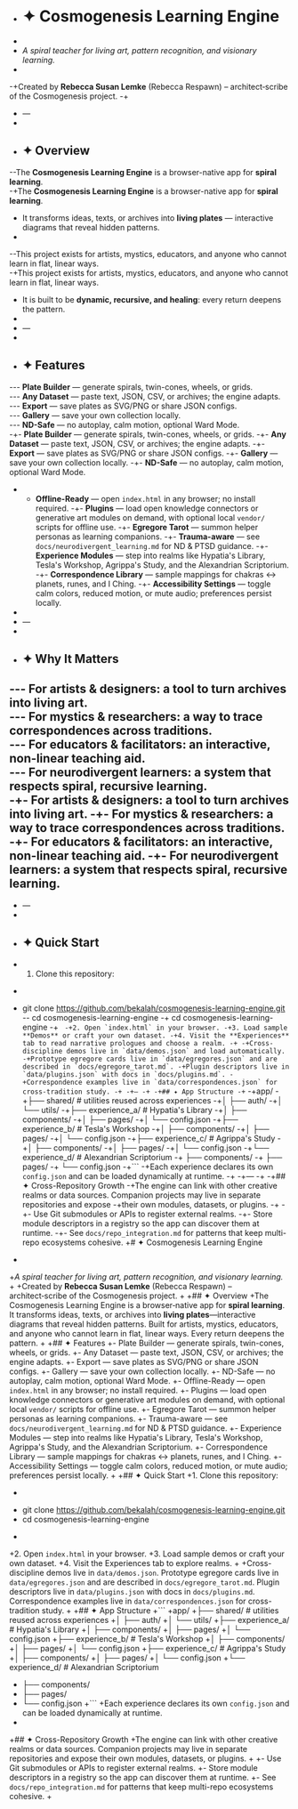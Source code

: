- # ✦ Cosmogenesis Learning Engine
- 
- *A spiral teacher for living art, pattern recognition, and visionary learning.*
- 
-+Created by **Rebecca Susan Lemke** (Rebecca Respawn) – architect‑scribe of the Cosmogenesis project.
-+
- —
- 
- ## ✦ Overview
--The **Cosmogenesis Learning Engine** is a browser-native app for **spiral learning**.  
-+The **Cosmogenesis Learning Engine** is a browser-native app for **spiral learning**.
- It transforms ideas, texts, or archives into **living plates** — interactive diagrams that reveal hidden patterns.
- 
--This project exists for artists, mystics, educators, and anyone who cannot learn in flat, linear ways.  
-+This project exists for artists, mystics, educators, and anyone who cannot learn in flat, linear ways.
- It is built to be **dynamic, recursive, and healing**: every return deepens the pattern.
- 
- —
- 
- ## ✦ Features
--- **Plate Builder** — generate spirals, twin-cones, wheels, or grids.  
--- **Any Dataset** — paste text, JSON, CSV, or archives; the engine adapts.  
--- **Export** — save plates as SVG/PNG or share JSON configs.  
--- **Gallery** — save your own collection locally.  
--- **ND-Safe** — no autoplay, calm motion, optional Ward Mode.  
-+- **Plate Builder** — generate spirals, twin-cones, wheels, or grids.
-+- **Any Dataset** — paste text, JSON, CSV, or archives; the engine adapts.
-+- **Export** — save plates as SVG/PNG or share JSON configs.
-+- **Gallery** — save your own collection locally.
-+- **ND-Safe** — no autoplay, calm motion, optional Ward Mode.
- - **Offline-Ready** — open `index.html` in any browser; no install required.
-+- **Plugins** — load open knowledge connectors or generative art modules on demand, with optional local `vendor/` scripts for offline use.
-+- **Egregore Tarot** — summon helper personas as learning companions.
-+- **Trauma-aware** — see `docs/neurodivergent_learning.md` for ND & PTSD guidance.
-+- **Experience Modules** — step into realms like Hypatia's Library, Tesla's Workshop, Agrippa's Study, and the Alexandrian Scriptorium.
-+- **Correspondence Library** — sample mappings for chakras ↔ planets, runes, and I Ching.
-+- **Accessibility Settings** — toggle calm colors, reduced motion, or mute audio; preferences persist locally.
- 
- —
- 
- ## ✦ Why It Matters
--- For **artists & designers**: a tool to turn archives into living art.  
--- For **mystics & researchers**: a way to trace correspondences across traditions.  
--- For **educators & facilitators**: an interactive, non-linear teaching aid.  
--- For **neurodivergent learners**: a system that respects spiral, recursive learning.  
-+- For **artists & designers**: a tool to turn archives into living art.
-+- For **mystics & researchers**: a way to trace correspondences across traditions.
-+- For **educators & facilitators**: an interactive, non-linear teaching aid.
-+- For **neurodivergent learners**: a system that respects spiral, recursive learning.
- 
- —
- 
- ## ✦ Quick Start
- 1. Clone this repository:
-    ```bash
-    git clone https://github.com/bekalah/cosmogenesis-learning-engine.git
--   cd cosmogenesis-learning-engine
-+   cd cosmogenesis-learning-engine
-+   ```
-+2. Open `index.html` in your browser.
-+3. Load sample **Demos** or craft your own dataset.
-+4. Visit the **Experiences** tab to read narrative prologues and choose a realm.
-+
-+Cross-discipline demos live in `data/demos.json` and load automatically.
-+Prototype egregore cards live in `data/egregores.json` and are described in `docs/egregore_tarot.md`.
-+Plugin descriptors live in `data/plugins.json` with docs in `docs/plugins.md`.
-+Correspondence examples live in `data/correspondences.json` for cross-tradition study.
-+
-+—
-+
-+## ✦ App Structure
-+```
-+app/
-+├── shared/          # utilities reused across experiences
-+│   ├── auth/
-+│   └── utils/
-+├── experience_a/    # Hypatia's Library
-+│   ├── components/
-+│   ├── pages/
-+│   └── config.json
-+├── experience_b/    # Tesla's Workshop
-+│   ├── components/
-+│   ├── pages/
-+│   └── config.json
-+├── experience_c/    # Agrippa's Study
-+│   ├── components/
-+│   ├── pages/
-+│   └── config.json
-+└── experience_d/    # Alexandrian Scriptorium
-+    ├── components/
-+    ├── pages/
-+    └── config.json
-+```
-+Each experience declares its own `config.json` and can be loaded dynamically at runtime.
-+
-+—
-+
-+## ✦ Cross-Repository Growth
-+The engine can link with other creative realms or data sources. Companion projects may live in separate repositories and expose
-+their own modules, datasets, or plugins.
-+
-+- Use Git submodules or APIs to register external realms.
-+- Store module descriptors in a registry so the app can discover them at runtime.
-+- See `docs/repo_integration.md` for patterns that keep multi-repo ecosystems cohesive.
+# ✦ Cosmogenesis Learning Engine
+
+*A spiral teacher for living art, pattern recognition, and visionary learning.*
+
+Created by **Rebecca Susan Lemke** (Rebecca Respawn) – architect‑scribe of the Cosmogenesis project.
+
+## ✦ Overview
+The Cosmogenesis Learning Engine is a browser‑native app for **spiral learning**. It transforms ideas, texts, or archives into **living plates**—interactive diagrams that reveal hidden patterns. Built for artists, mystics, educators, and anyone who cannot learn in flat, linear ways. Every return deepens the pattern.
+
+## ✦ Features
+- Plate Builder — generate spirals, twin-cones, wheels, or grids.
+- Any Dataset — paste text, JSON, CSV, or archives; the engine adapts.
+- Export — save plates as SVG/PNG or share JSON configs.
+- Gallery — save your own collection locally.
+- ND-Safe — no autoplay, calm motion, optional Ward Mode.
+- Offline-Ready — open `index.html` in any browser; no install required.
+- Plugins — load open knowledge connectors or generative art modules on demand, with optional local `vendor/` scripts for offline use.
+- Egregore Tarot — summon helper personas as learning companions.
+- Trauma-aware — see `docs/neurodivergent_learning.md` for ND & PTSD guidance.
+- Experience Modules — step into realms like Hypatia's Library, Tesla's Workshop, Agrippa's Study, and the Alexandrian Scriptorium.
+- Correspondence Library — sample mappings for chakras ↔ planets, runes, and I Ching.
+- Accessibility Settings — toggle calm colors, reduced motion, or mute audio; preferences persist locally.
+
+## ✦ Quick Start
+1. Clone this repository:
+   ```bash
+   git clone https://github.com/bekalah/cosmogenesis-learning-engine.git
+   cd cosmogenesis-learning-engine
+   ```
+2. Open `index.html` in your browser.
+3. Load sample demos or craft your own dataset.
+4. Visit the Experiences tab to explore realms.
+
+Cross-discipline demos live in `data/demos.json`. Prototype egregore cards live in `data/egregores.json` and are described in `docs/egregore_tarot.md`. Plugin descriptors live in `data/plugins.json` with docs in `docs/plugins.md`. Correspondence examples live in `data/correspondences.json` for cross-tradition study.
+
+## ✦ App Structure
+```
+app/
+├── shared/          # utilities reused across experiences
+│   ├── auth/
+│   └── utils/
+├── experience_a/    # Hypatia's Library
+│   ├── components/
+│   ├── pages/
+│   └── config.json
+├── experience_b/    # Tesla's Workshop
+│   ├── components/
+│   ├── pages/
+│   └── config.json
+├── experience_c/    # Agrippa's Study
+│   ├── components/
+│   ├── pages/
+│   └── config.json
+└── experience_d/    # Alexandrian Scriptorium
+    ├── components/
+    ├── pages/
+    └── config.json
+```
+Each experience declares its own `config.json` and can be loaded dynamically at runtime.
+
+## ✦ Cross-Repository Growth
+The engine can link with other creative realms or data sources. Companion projects may live in separate repositories and expose their own modules, datasets, or plugins.
+
+- Use Git submodules or APIs to register external realms.
+- Store module descriptors in a registry so the app can discover them at runtime.
+- See `docs/repo_integration.md` for patterns that keep multi-repo ecosystems cohesive.
+
